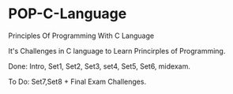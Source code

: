 # POP-C-Language
Principles Of Programming With C Language

It's Challenges in C language to Learn Princirples of Programming.

Done: Intro, Set1, Set2, Set3, set4, Set5, Set6, midexam.

To Do: Set7,Set8 + Final Exam Challenges.
